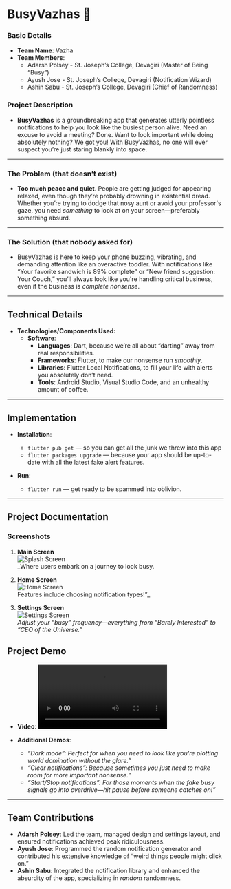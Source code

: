 # BusyVazhas 🎯

### Basic Details
- **Team Name**: Vazha
- **Team Members**:
  - Adarsh Polsey - St. Joseph’s College, Devagiri (Master of Being “Busy”)
  - Ayush Jose - St. Joseph’s College, Devagiri (Notification Wizard)
  - Ashin Sabu - St. Joseph’s College, Devagiri (Chief of Randomness)

### Project Description
- **BusyVazhas** is a groundbreaking app that generates utterly pointless notifications to help you look like the busiest person alive. Need an excuse to avoid a meeting? Done. Want to look important while doing absolutely nothing? We got you! With BusyVazhas, no one will ever suspect you’re just staring blankly into space.

---

### The Problem (that doesn’t exist)
- **Too much peace and quiet**. People are getting judged for appearing relaxed, even though they’re probably drowning in existential dread. Whether you’re trying to dodge that nosy aunt or avoid your professor's gaze, you need *something* to look at on your screen—preferably something absurd.

---

### The Solution (that nobody asked for)
- BusyVazhas is here to keep your phone buzzing, vibrating, and demanding attention like an overactive toddler. With notifications like “Your favorite sandwich is 89% complete” or “New friend suggestion: Your Couch,” you’ll always look like you're handling critical business, even if the business is *complete nonsense*.

---

## Technical Details

- **Technologies/Components Used:**
  - **Software**:
    - **Languages**: Dart, because we’re all about “darting” away from real responsibilities.
    - **Frameworks**: Flutter, to make our nonsense run *smoothly*.
    - **Libraries**: Flutter Local Notifications, to fill your life with alerts you absolutely don’t need.
    - **Tools**: Android Studio, Visual Studio Code, and an unhealthy amount of coffee.

---

## Implementation

- **Installation**: 
   - `flutter pub get` — so you can get all the junk we threw into this app
   - `flutter packages upgrade` — because your app should be up-to-date with all the latest fake alert features.

- **Run**:
   - `flutter run` — get ready to be spammed into oblivion.

---

## Project Documentation

### Screenshots
1. **Main Screen**  
   ![Splash Screen](busyvazhas/demo/splash.jpg)  
   _Where users embark on a journey to look busy.

2. **Home Screen**  
   ![Home Screen](busyvazhas/demo/home.jpg)  
   Features include choosing notification types!”_

3. **Settings Screen**  
   ![Settings Screen](busyvazhas/demo/settings.jpg)  
   _Adjust your “busy” frequency—everything from “Barely Interested” to “CEO of the Universe.”_


## Project Demo

- **Video**: ![Project demo video](busyvazhas/demo/demo.mp4)
  
- **Additional Demos**:
  - *“Dark mode”: Perfect for when you need to look like you're plotting world domination without the glare.”*
  - *“Clear notifications”: Because sometimes you just need to make room for more important nonsense.”*
  - *“Start/Stop notifications”: For those moments when the fake busy signals go into overdrive—hit pause before someone catches on!”*

---

## Team Contributions
- **Adarsh Polsey**: Led the team, managed design and settings layout, and ensured notifications achieved peak ridiculousness.
- **Ayush Jose**: Programmed the random notification generator and contributed his extensive knowledge of “weird things people might click on.”
- **Ashin Sabu**: Integrated the notification library and enhanced the absurdity of the app, specializing in *random* randomness.
